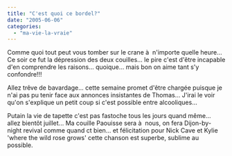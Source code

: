 ```yaml
---
title: "C'est quoi ce bordel?"
date: "2005-06-06"
categories: 
  - "ma-vie-la-vraie"
---
```


Comme quoi tout peut vous tomber sur le crane à  n'importe quelle heure... Ce soir ce fut la dépression des deux couilles... le pire c'est d'être incapable d'en comprendre les raisons... quoique... mais bon on aime tant s'y confondre!!!

Allez trêve de bavardage... cette semaine promet d'être chargée puisque je n'ai pas pu tenir face aux annonces insistantes de Thomas... J'irai le voir qu'on s'explique un petit coup si c'est possible entre alcooliques...

Putain la vie de tapette c'est pas fastoche tous les jours quand même... allez bientôt juillet... Ma couille Paouisse sera à  nous, on fera Dijon-by-night revival comme quand ct bien... et félicitation pour Nick Cave et Kylie 'where the wild rose grows' cette chanson est superbe, sublime au possible.
